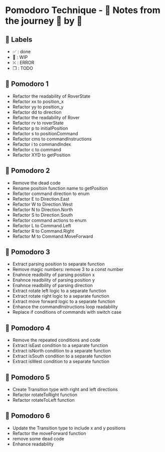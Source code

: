# Pomodoro Technique - :notebook: Notes from the journey :tomato: by :tomato:

## :bookmark: Labels

- ✅ : done
- 🚧 : WIP
- ⛌ : ERROR
- ❒ : TODO

## 🍅 Pomodoro 1
- Refactor the readability of RoverState
- Refactor xx to position_x
- Refactor yy to position_y
- Refactor dd to direction
- Refactor the readability of Rover
- Refactor rv to roverState
- Refactor p to initialPosition
- Refactor s to positionCommand
- Refactor cms to commandInstructions
- Refactor i to commandIndex
- Refactor c to command
- Refactor XYD to getPosition

## 🍅 Pomodoro 2
- Remove the dead code
- Rename positoin function name to getPosition
- Refactor command direction to enum
- Refactor E to Direction.East
- Refactor W to Direction.West
- Refactor N to Direction.North
- Refactor S to Direction.South
- Refactor command actions to enum
- Refactor L to Command.Left
- Refactor R to Command.Right
- Refactor M to Command.MoveForward

## 🍅 Pomodoro 3
- Extract parsing position to separate function
- Remove magic numbers: remove 3 to a const number
- Enahnce readbility of parsing position x
- Enahnce readbility of parsing position y
- Enahnce readbility of parsing direction
- Extract rotate left logic to a separate function
- Extract rotate right logic to a separate function
- Extract move forward logic to a separate function
- Enhance the commandInstructions loop readability
- Replace if conditions of commands with switch case

## 🍅 Pomodoro 4
- Remove the repeated conditions and code
- Extract isEast condition to a separate function
- Extract isNorth condition to a separate function
- Extract isSouth condition to a separate function
- Extract isWest condition to a separate function

## 🍅 Pomodoro 5
- Create Transition type with right and left directions
- Refactor rotateToRight function
- Refactor rotateToLeft function

## 🍅 Pomodoro 6
- Update the Transition type to include x and y positions
- Refactor the moveForward function
- remove some dead code
- Enhance readability
